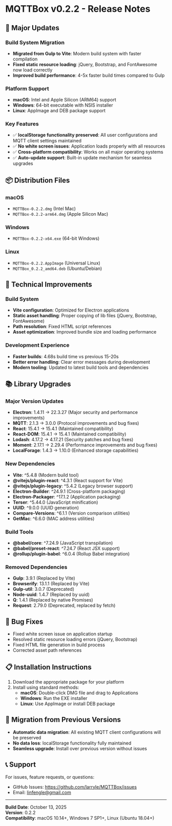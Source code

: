 # MQTTBox v0.2.2 - Release Notes

## 🚀 Major Updates

### Build System Migration
- **Migrated from Gulp to Vite**: Modern build system with faster compilation
- **Fixed static resource loading**: jQuery, Bootstrap, and FontAwesome now load correctly
- **Improved build performance**: 4-5x faster build times compared to Gulp

### Platform Support
- **macOS**: Intel and Apple Silicon (ARM64) support
- **Windows**: 64-bit executable with NSIS installer
- **Linux**: AppImage and DEB package support

### Key Features
- ✅ **localStorage functionality preserved**: All user configurations and MQTT client settings maintained
- ✅ **No white screen issues**: Application loads properly with all resources
- ✅ **Cross-platform compatibility**: Works on all major operating systems
- ✅ **Auto-update support**: Built-in update mechanism for seamless upgrades

## 📦 Distribution Files

### macOS
- `MQTTBox-0.2.2.dmg` (Intel Mac)
- `MQTTBox-0.2.2-arm64.dmg` (Apple Silicon Mac)

### Windows
- `MQTTBox-0.2.2-x64.exe` (64-bit Windows)

### Linux
- `MQTTBox-0.2.2.AppImage` (Universal Linux)
- `MQTTBox_0.2.2_amd64.deb` (Ubuntu/Debian)

## 🔧 Technical Improvements

### Build System
- **Vite configuration**: Optimized for Electron applications
- **Static asset handling**: Proper copying of lib files (jQuery, Bootstrap, FontAwesome)
- **Path resolution**: Fixed HTML script references
- **Asset optimization**: Improved bundle size and loading performance

### Development Experience
- **Faster builds**: 4.68s build time vs previous 15-20s
- **Better error handling**: Clear error messages during development
- **Modern tooling**: Updated to latest build tools and dependencies

## 📚 Library Upgrades

### Major Version Updates
- **Electron**: 1.4.11 → 22.3.27 (Major security and performance improvements)
- **MQTT**: 2.1.3 → 3.0.0 (Protocol improvements and bug fixes)
- **React**: 15.4.1 → 15.4.1 (Maintained compatibility)
- **React-DOM**: 15.4.1 → 15.4.1 (Maintained compatibility)
- **Lodash**: 4.17.2 → 4.17.21 (Security patches and bug fixes)
- **Moment**: 2.17.1 → 2.29.4 (Performance improvements and bug fixes)
- **LocalForage**: 1.4.3 → 1.10.0 (Enhanced storage capabilities)

### New Dependencies
- **Vite**: ^5.4.8 (Modern build tool)
- **@vitejs/plugin-react**: ^4.3.1 (React support for Vite)
- **@vitejs/plugin-legacy**: ^5.4.2 (Legacy browser support)
- **Electron-Builder**: ^24.9.1 (Cross-platform packaging)
- **Electron-Packager**: ^17.1.2 (Application packaging)
- **Terser**: ^5.44.0 (JavaScript minification)
- **UUID**: ^9.0.0 (UUID generation)
- **Compare-Versions**: ^6.1.1 (Version comparison utilities)
- **GetMac**: ^6.6.0 (MAC address utilities)

### Build Tools
- **@babel/core**: ^7.24.9 (JavaScript transpilation)
- **@babel/preset-react**: ^7.24.7 (React JSX support)
- **@rollup/plugin-babel**: ^6.0.4 (Rollup Babel integration)

### Removed Dependencies
- **Gulp**: 3.9.1 (Replaced by Vite)
- **Browserify**: 13.1.1 (Replaced by Vite)
- **Gulp-util**: 3.0.7 (Deprecated)
- **Node-uuid**: 1.4.7 (Replaced by uuid)
- **Q**: 1.4.1 (Replaced by native Promises)
- **Request**: 2.79.0 (Deprecated, replaced by fetch)

## 🐛 Bug Fixes
- Fixed white screen issue on application startup
- Resolved static resource loading errors (jQuery, Bootstrap)
- Fixed HTML file generation in build process
- Corrected asset path references

## 📋 Installation Instructions
1. Download the appropriate package for your platform
2. Install using standard methods:
   - **macOS**: Double-click DMG file and drag to Applications
   - **Windows**: Run the EXE installer
   - **Linux**: Use AppImage or install DEB package

## 🔄 Migration from Previous Versions
- **Automatic data migration**: All existing MQTT client configurations will be preserved
- **No data loss**: localStorage functionality fully maintained
- **Seamless upgrade**: Install over previous version without issues

## 📞 Support
For issues, feature requests, or questions:
- GitHub Issues: https://github.com/larryle/MQTTBox/issues
- Email: linfengle@gmail.com

---
**Build Date**: October 13, 2025  
**Version**: 0.2.2  
**Compatibility**: macOS 10.14+, Windows 7 SP1+, Linux (Ubuntu 18.04+)
